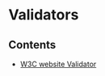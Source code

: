 # Validators

## Contents

- [W3C website Validator](/Handbook/Coding/Web%20Development/Web%20Development%20Toolkits/Validators/W3C%20website%20Validator)
